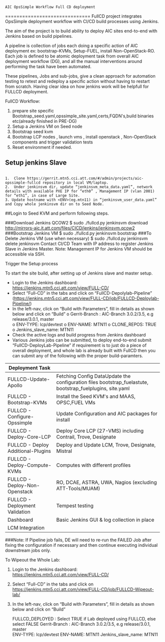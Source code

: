 	AIC OpsSimple Workflow Full CD deployment
==============================
FullCD project integrates OpsSimple deployment workflow with CI/CD build processes using Jenkins. 

The aim of the project is to build ability to deploy AIC sites end-to-end with Jenkins based on build pipelines. 

A pipeline is collection of jobs each doing a specific action of AIC deployment ex: bootstrap-KVMs, Setup-FUEL, install 
Non-OpenStack-RO. Each job is defined to be atomic deployment task from overall AIC deployment workflow (DG), and all the 
manual interventions around performing the task have been automated. 

These pipelines, Jobs and sub-jobs, give a clean approach for automation testing to retest and redeploy a specific action 
without having to restart from scratch. Having clear idea on how jenkins work will be helpfull for FULLCD deployment.

FullCD Workflow: 
1. prepare site specific Bootstrap_seed.yaml,opssimple_site.yaml,certs,FQDN's,build binaries etc(already finished in PRE-DG)
2. Setup a Jenkins VM on Seed node
3. Bootstrap seed kvm
4. Bootstrap LCP nodes , launch vms , install openstack , Non-OpenStack components and trigger validation tests
5. Reset environment if needed.

## Setup jenkins Slave	
~~~

1.	Clone https://gerrit.mtn5.cci.att.com/#/admin/projects/aic-opssimple-fullcd repository in local VM/laptop.
2.	Under jenkinsvm dir, update “jenkinsvm_meta_data.yaml”, network details with available PXE IP for “eth0” , Management IP (vlan 2001) for “eth1”, in case of Large Site.
3. Update hostname with <ENV>(eg.mtn11) in “jenkinsvm_user_data.yaml” and Copy whole jenkinsvm dir on to Seed Node.
~~~
##Login to Seed KVM and perform following steps.

###Download Jenkins QCOW2
    $ sudo ./fullcd.py jenkinsvm download http://mirrors-aic.it.att.com/files/CICD/jenkins/jenkinsvm.qcow2
###Bootstrap Jenkins VM
    $ sudo ./fullcd.py jenkinsvm bootstrap
###To Delete Jenkins VM (use when necessary)
   $ sudo ./fullcd.py jenkinsvm delete jenkinsvm
Contact CI/CD Team with IP address to register Jenkins Slave in Jenkins Master.
Note:
	Management IP for Jenkins VM should be accessible via SSH.
	
Trigger the Setup process

To start the site build, after setting up of Jenkins slave and master setup. 
-	Login to the Jenkins dashboard:  https://jenkins.mtn5.cci.att.com/view/FULL-CD/
-	Select “Full-CD” in the tabs and click on “FullCD-Depolylab-Pipeline” (https://jenkins.mtn5.cci.att.com/view/FULL-CD/job/FULLCD-Deploylab-Pipeline/) 
-	In the left-nav, click on “Build with Parameters”, fill in details as shown below and click on “Build” 
o	Gerrit-Branch : AIC-Branch 3.0.2/3.5, e.g release/3.0.1, master      
o	ENV-TYPE: lcp/devtest 
o	ENV-NAME: MTN11
o	CLONE_REPOS: TRUE 
o	Jenkins_slave_name: MTN11
-	Check the active logs and build progress from Jenkins dashboard 
-	Various Jenkins jobs can be submitted, to deploy end-to-end submit “FullCD-DeployLab-Pipeline” if requirement is to just do a piece of overall deployment,
 and whole lab is already built with FullCD then you can submit any of the following with the proper build-paramters. 
 
 | **Deployment Task** |  | 
| --- | --- | 
| FULLCD-Update-Apollo | Fetching Config DataUpdate the configuration files bootstrap_fuelastute, bootstrap_fuelplugins, site.yaml | 
| FULLCD - Bootstrap-KVMs | Install the Seed KVM's and MAAS, OPSC,FUEL VMs | 
|FULLCD - Configure-Opssimple | Update Configuration and AIC packages for install |
|FULLCD - Deploy-Core-LCP | Deploy Core LCP (27-VMS) including Contrail, Trove, Designate |
| FULLCD - Deploy Additional-Plugins |	Deploy and Update LCM, Trove, Designate, Mistral|
| FULLCD - Deploy-Compute-KVMs | Computes with different profiles
| FULLCD - Deploy-Non-Openstack | RO, DCAE, ASTRA, UWA, Nagios (excluding ATT-Tools/MUAM)
| FULLCD - Deployment Validation | Tempest testing
| Dashboard |  Basic Jenkins GUI & log collection in place |
| LCM Integration |

###Note:
If Pipeline job fails, DE will need to re-run the FAILED Job after fixing the configuration if necessary and then continue executing individual downstream jobs only.

To Wipeout the Whole Lab:
1. Login to the Jenkins dashboard:  https://jenkins.mtn5.cci.att.com/view/FULL-CD/
2. Select “Full-CD” in the tabs and click on https://jenkins.mtn5.cci.att.com/view/FULL-CD/job/FULLCD-Wipeout-lab/ 
3. In the left-nav, click on “Build with Parameters”, fill in details as shown below and click on “Build” 

	FULLCD_DEPLOYED : Select TRUE if Lab deployed using FULLCD, else select FALSE
	Gerrit-Branch : AIC-Branch 3.0.2/3.5, e.g release/3.0.1, master      
	ENV-TYPE: lcp/devtest 
	ENV-NAME: MTN11
	Jenkins_slave_name: MTN11




